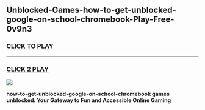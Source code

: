 
## Unblocked-Games-how-to-get-unblocked-google-on-school-chromebook-Play-Free-0v9n3
<h3>
<a href="https://premium76.site?title=how-to-get-unblocked-google-on-school-chromebook&ref=12A">CLICK TO PLAY</a></h3>
<hr>

<h3>
<a href="https://premium76.site?title=how-to-get-unblocked-google-on-school-chromebook&ref=12A">CLICK 2 PLAY</a>
  
</h3>

<a href="https://premium76.site?title=how-to-get-unblocked-google-on-school-chromebook&ref=12A"><img src="https://clearcache.store/games.png"></a>


**how-to-get-unblocked-google-on-school-chromebook games unblocked: Your Gateway to Fun and Accessible Online Gaming**
